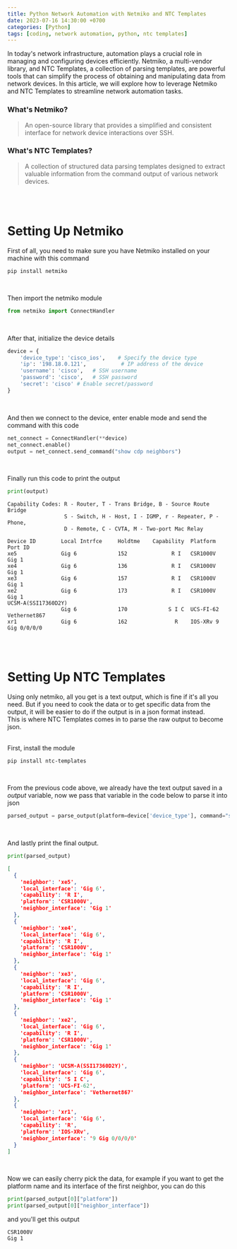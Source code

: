 ```yaml
---
title: Python Network Automation with Netmiko and NTC Templates
date: 2023-07-16 14:30:00 +0700
categories: [Python]
tags: [coding, network automation, python, ntc templates]
---
```



In today's network infrastructure, automation plays a crucial role in managing and configuring devices efficiently. Netmiko, a multi-vendor library, and NTC Templates, a collection of parsing templates, are powerful tools that can simplify the process of obtaining and manipulating data from network devices. In this article, we will explore how to leverage Netmiko and NTC Templates to streamline network automation tasks.

### What's Netmiko?
> An open-source library that provides a simplified and consistent interface for network device interactions over SSH.

### What's NTC Templates?
> A collection of structured data parsing templates designed to extract valuable information from the command output of various network devices.

<br>
<br>

# Setting Up Netmiko
First of all, you need to make sure you have Netmiko installed on your machine with this command
```shell
pip install netmiko
```
<br>

Then import the netmiko module
```python
from netmiko import ConnectHandler
```
<br>

After that, initialize the device details
```python
device = {
    'device_type': 'cisco_ios',    # Specify the device type
    'ip': '198.18.0.121',           # IP address of the device
    'username': 'cisco',   # SSH username
    'password': 'cisco',   # SSH password
    'secret': 'cisco' # Enable secret/password
}
```
<br>

And then we connect to the device, enter enable mode and send the command with this code
```python
net_connect = ConnectHandler(**device)
net_connect.enable()
output = net_connect.send_command("show cdp neighbors")
```
<br>

Finally run this code to print the output
```python
print(output)
```

```
Capability Codes: R - Router, T - Trans Bridge, B - Source Route Bridge
                  S - Switch, H - Host, I - IGMP, r - Repeater, P - Phone, 
                  D - Remote, C - CVTA, M - Two-port Mac Relay 

Device ID        Local Intrfce     Holdtme    Capability  Platform  Port ID
xe5              Gig 6             152              R I   CSR1000V  Gig 1
xe4              Gig 6             136              R I   CSR1000V  Gig 1
xe3              Gig 6             157              R I   CSR1000V  Gig 1
xe2              Gig 6             173              R I   CSR1000V  Gig 1
UCSM-A(SSI17360D2Y)
                 Gig 6             170             S I C  UCS-FI-62 Vethernet867
xr1              Gig 6             162               R    IOS-XRv 9 Gig 0/0/0/0
```
<br>
<br>

# Setting Up NTC Templates
Using only netmiko, all you get is a text output, which is fine if it's all you need. But if you need to cook the data or to get specific data from the output, it will be easier to do if the output is in a json format instead. <br>
This is where NTC Templates comes in to parse the raw output to become json.

<br>
First, install the module

```shell
pip install ntc-templates
```
<br>

From the previous code above, we already have the text output saved in a *output* variable, now we pass that variable in the code below to parse it into json

```python
parsed_output = parse_output(platform=device['device_type'], command="show cdp neighbors", data=output)
```
<br>

And lastly print the final output.
```python
print(parsed_output)
```

```json
[
  {
    'neighbor': 'xe5',
    'local_interface': 'Gig 6',
    'capability': 'R I',
    'platform': 'CSR1000V',
    'neighbor_interface': 'Gig 1'
  },
  {
    'neighbor': 'xe4',
    'local_interface': 'Gig 6',
    'capability': 'R I',
    'platform': 'CSR1000V',
    'neighbor_interface': 'Gig 1'
  },
  {
    'neighbor': 'xe3',
    'local_interface': 'Gig 6',
    'capability': 'R I',
    'platform': 'CSR1000V',
    'neighbor_interface': 'Gig 1'
  },
  {
    'neighbor': 'xe2',
    'local_interface': 'Gig 6',
    'capability': 'R I',
    'platform': 'CSR1000V',
    'neighbor_interface': 'Gig 1'
  },
  {
    'neighbor': 'UCSM-A(SSI17360D2Y)',
    'local_interface': 'Gig 6',
    'capability': 'S I C',
    'platform': 'UCS-FI-62',
    'neighbor_interface': 'Vethernet867'
  },
  {
    'neighbor': 'xr1',
    'local_interface': 'Gig 6',
    'capability': 'R',
    'platform': 'IOS-XRv',
    'neighbor_interface': '9 Gig 0/0/0/0'
  }
]
```
<br>

Now we can easily cherry pick the data, for example if you want to get the platform name and its interface of the first neighbor, you can do this

```python
print(parsed_output[0]["platform"])
print(parsed_output[0]["neighbor_interface"])
```

and you'll get this output

```
CSR1000V
Gig 1
```